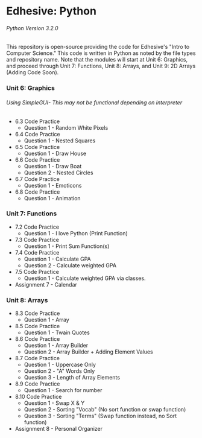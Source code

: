 # Edhesive: Python
###### _Python Version 3.2.0_
This repository is open-source providing the code for Edhesive's "Intro to Computer Science." This code is written in Python as noted by the file types and repository name. Note that the modules will start at Unit 6: Graphics, and proceed through Unit 7: Functions, Unit 8: Arrays, and Unit 9: 2D Arrays (Adding Code Soon).

### Unit 6: Graphics
###### _Using SimpleGUI- This may not be functional depending on interpreter_
* 6.3 Code Practice
   * Question 1 - Random White Pixels 
* 6.4 Code Practice
   * Question 1 - Nested Squares
* 6.5 Code Practice
   * Question 1 - Draw House
* 6.6 Code Practice
   * Question 1 - Draw Boat
   * Question 2 - Nested Circles
* 6.7 Code Practice
   * Question 1 - Emoticons
* 6.8 Code Practice
   * Question 1 - Animation

### Unit 7: Functions
* 7.2 Code Practice
   * Question 1 - I love Python (Print Function)
* 7.3 Code Practice
   * Question 1 - Print Sum Function(s)
* 7.4 Code Practice
   * Question 1 - Calculate GPA
   * Question 2 - Calculate weighted GPA
* 7.5 Code Practice
   * Question 1 - Calculate weighted GPA via classes.
* Assignment 7 - Calendar

### Unit 8: Arrays
* 8.3 Code Practice
   * Question 1 - Array
* 8.5 Code Practice
   * Question 1 - Twain Quotes
* 8.6 Code Practice 
   * Question 1 - Array Builder
   * Question 2 - Array Builder + Adding Element Values
* 8.7 Code Practice
   * Question 1 - Uppercase Only
   * Question 2 - "A" Words Only
   * Question 3 - Length of Array Elements
* 8.9 Code Practice
   * Question 1 - Search for number
* 8.10 Code Practice
   * Question 1 - Swap X & Y
   * Question 2 - Sorting "Vocab" (No sort function or swap function)
   * Question 3 - Sorting "Terms" (Swap function instead, no Sort function)
* Assignment 8 - Personal Organizer
